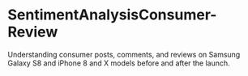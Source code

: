 # SentimentAnalysisConsumer-Review
Understanding consumer posts, comments, and reviews on Samsung Galaxy S8 and iPhone 8 and X models before and after the launch.
